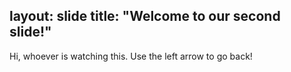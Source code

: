 layout: slide
title: "Welcome to our second slide!"
---
Hi, whoever is watching this.
Use the left arrow to go back!
